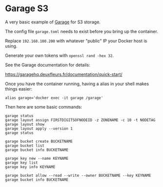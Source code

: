 # Garage S3

A very basic example of [Garage](https://garagehq.deuxfleurs.fr/) for S3 storage.

The config file `garage.toml` needs to exist before you bring up the container.

Replace `192.168.100.200` with whatever "public" IP your Docker host is using.

Generate your own tokens with `openssl rand -hex 32`.

See the Garage documentation for details:

https://garagehq.deuxfleurs.fr/documentation/quick-start/

Once you have the container running, having a alias in your shell makes things easier:

`alias garage='docker exec -it garage /garage'`

Then here are some basic commands:

```
garage status
garage layout assign FIRSTDIGITSOFNODEID -z ZONENAME -c 10 -t NODETAG
garage layout show
garage layout apply --version 1
garage status

garage bucket create BUCKETNAME
garage bucket list
garage bucket info BUCKETNAME

garage key new --name KEYNAME
garage key list
garage key info KEYNAME

garage bucket allow --read --write --owner BUCKETNAME --key KEYNAME
garage bucket info BUCKETNAME
```
